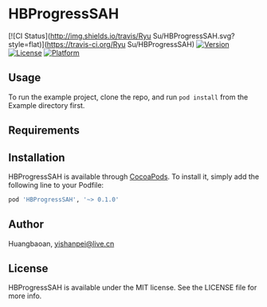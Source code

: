 # HBProgressSAH

[![CI Status](http://img.shields.io/travis/Ryu Su/HBProgressSAH.svg?style=flat)](https://travis-ci.org/Ryu Su/HBProgressSAH)
[![Version](https://img.shields.io/cocoapods/v/HBProgressSAH.svg?style=flat)](http://cocoapods.org/pods/HBProgressSAH)
[![License](https://img.shields.io/cocoapods/l/HBProgressSAH.svg?style=flat)](http://cocoapods.org/pods/HBProgressSAH)
[![Platform](https://img.shields.io/cocoapods/p/HBProgressSAH.svg?style=flat)](http://cocoapods.org/pods/HBProgressSAH)

## Usage

To run the example project, clone the repo, and run `pod install` from the Example directory first.

## Requirements

## Installation

HBProgressSAH is available through [CocoaPods](http://cocoapods.org). To install
it, simply add the following line to your Podfile:

```ruby
pod 'HBProgressSAH', '~> 0.1.0'
```

## Author

Huangbaoan, yishanpei@live.cn

## License

HBProgressSAH is available under the MIT license. See the LICENSE file for more info.
